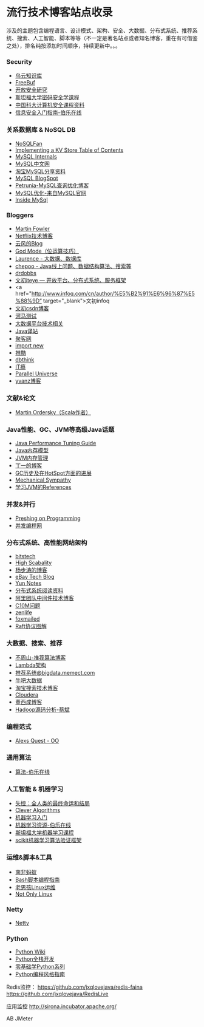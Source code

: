 # 流行技术博客站点收录

涉及的主题包含编程语言、设计模式、架构、安全、大数据、分布式系统、推荐系统、搜索、人工智能、脚本等等（不一定是著名站点或者知名博客，重在有可借鉴之处），排名纯按添加时间顺序，持续更新中。。。

### Security
* <a href="http://drops.wooyun.org/" target="_blank">乌云知识库</a>
* <a href="http://www.freebuf.com/" target="_blank">FreeBuf</a>
* <a href="http://blog.opensecurityresearch.com/" target="_blank">开放安全研究</a>
* <a href="https://crypto.stanford.edu/" target="_blank">斯坦福大学密码安全学课程</a>
* <a href="http://staff.ustc.edu.cn/~sycheng/cs/" target="_blank">中国科大计算机安全课程资料</a>
* <a href="http://blog.jobbole.com/48738/" target="_blank">信息安全入门指南-伯乐在线</a>

### 关系数据库 & NoSQL DB
* <a href="http://blog.nosqlfan.com/newslist" target="_blank">NoSQLFan</a>
* <a href="http://codecapsule.com/2012/11/07/ikvs-implementing-a-key-value-store-table-of-contents/" target="_blank">Implementing a KV Store Table of Contents</a>
* <a href="http://dev.mysql.com/doc/internals/en/index.html" target="_blank">MySQL Internals</a>
* <a href="http://imysql.cn/" target="_blank">MySQL中文网</a>
* <a href="http://mysql.taobao.org/index.php/%E8%B5%84%E6%96%99%E5%85%B1%E4%BA%AB#.E5.B7.A5.E5.85.B7.E4.BB.8B.E7.BB.8D" target="_blank">淘宝MySQL分享资料</a>
* <a href="http://mysqldba.blogspot.com/" target="_blank">MySQL BlogSpot</a>
* <a href="http://s.petrunia.net/blog/" target="_blank">Petrunia-MySQL查询优化博客</a>
* <a href="http://dev.mysql.com/doc/refman/5.6/en/optimization.html" target="_blank">MySQL优化-来自MySQL官网</a>
* <a href="http://www.innomysql.net/" target="_blank">Inside MySql</a>

### Bloggers

* <a href="http://martinfowler.com/" target="_blank">Martin Fowler</a>
* <a href="http://techblog.netflix.com/" target="_blank">Netflix技术博客</a>
* <a href="http://blog.codingnow.com/" target="_blank">云风的Blog</a>
* <a href="http://site.douban.com/196781/room/2541807/" target="_blank">God Mode（位运算技巧）</a>
* <a href="http://blog.csdn.net/bluishglc/" target="_blank">Laurence - 大数据、数据库</a>
* <a href="http://www.chepoo.com/">chepoo - Java线上问题、数据结构算法、搜索等</a>
* <a href="http://www.drdobbs.com/" target="_blank">drdobbs</a>
* <a href="http://cenwenchu.iteye.com/?page=10" target="_blank">文初iteye — 开放平台、分布式系统、服务框架</a>
* <a href="http://www.infoq.com/cn/author/%E5%B2%91%E6%96%87%E5%88%9D“ target="_blank">文初infoq</a>
* <a href="http://blog.csdn.net/cenwenchu79/" target="_blank">文初csdn博客</a>
* <a href="http://hitest.aliyun.com/front/share/shareList.htm?spm=0.0.0.0.Rb7GAI" target="_blank">河马测试</a>
* <a href="http://www.iteblog.com/" target="_blank">大数据平台技术相关</a>
* <a href="http://it.deepinmind.com/" target="_blank">Java译站</a>
* <a href="http://ju.outofmemory.cn/" target="_blank">聚客网</a>
* <a href="http://www.importnew.com/" target="_blank">import new</a>
* <a href="http://www.tuicool.com/" target="_blank">推酷</a>
* <a href="http://www.dbthink.com/" target="_blank">dbthink</a>
* <a href="http://itindex.net/" target="_blank">IT瘾</a>
* <a href="http://blog.paralleluniverse.co/" target="_blank">Parallel Universe</a>
* <a href="http://www.yvanz.com/" target="_blank">yvanz博客</a>

### 文献&论文

* <a href="http://www.informatik.uni-trier.de/~ley/pers/hd/o/Odersky:Martin.html" target="_blank">Martin Ordersky（Scala作者）</a>

### Java性能、GC、JVM等高级Java话题

* <a href="http://java-performance.info/" target="_blank">Java Performance Tuning Guide</a>
* <a href="http://www.cs.umd.edu/~pugh/java/memoryModel/" target="_blank">Java内存模型</a>
* <a href="http://www.memorymanagement.org/" target="_blank">JVM内存管理</a>
* <a href="http://www.ticmy.com/" target="_blank">丁一的博客</a>
* <a href="http://hllvm.group.iteye.com/group/topic/41086/" target="_blank">GC历史及在HotSpot方面的进展</a>
* <a href="http://mechanical-sympathy.blogspot.hk/" target="_blank">Mechanical Sympathy</a>
* <a href="http://bluedavy.me/?p=187" target="_blank">学习JVM的References</a>

### 并发&并行

* <a href="http://preshing.com/" target="_blank">Preshing on Programming</a>
* <a href="http://ifeve.com/" target="_blank">并发编程网</a>

### 分布式系统、高性能网站架构

* <a href="http://www.bitstech.net/" target="_blank">bitstech</a>
* <a href="http://highscalability.com/" target="_blank">High Scabality</a>
* <a href="http://blog.csdn.net/yangbutao/article/list/14" target="_blank">杨步涛的博客</a>
* <a href="http://www.ebaytechblog.com/" target="_blank">eBay Tech Blog</a>
* <a href="http://blog.yunnotes.net/" target="_blank">Yun Notes</a>
* <a href="http://dancres.github.io/Pages/" target="_blank">分布式系统阅读资料</a>
* <a href="http://jm-blog.aliapp.com/" target="_blank">阿里团队中间件技术博客</a>
* <a href="http://c10m.robertgraham.com/p/manifesto.html" target="_blank">C10M问题</a>
* <a href="http://www.zenlife.tk/" target="_blank">zenlife</a>
* <a href="http://www.cnblogs.com/foxmailed/" target="_blank">foxmailed</a>
* <a href="http://thesecretlivesofdata.com/raft/" target="_blank">Raft协议图解</a>


### 大数据、搜索、推荐

* <a href="http://www.wentrue.net/blog/" target="_blank">不周山-推荐算法博客</a>
* <a href="http://lambda-architecture.net/" target="_blank">Lambda架构</a>
* <a href="http://bigdata.memect.com/?tag=recommendationsystems" target="_blank">推荐系统@bigdata.memect.com</a>
* <a href="http://www.niubua.com/" target="_blank">牛吧大数据</a>
* <a href="http://www.searchtb.com/" target="_blank">淘宝搜索技术博客</a>
* <a href="http://blog.cloudera.com/blog/" target="_blank">Cloudera</a>
* <a href="http://dongxicheng.org/" target="_blank">董西成博客</a>
* <a href="http://caibinbupt.iteye.com/blog/262412" target="_blank">Hadoop源码分析-蔡斌</a>

### 编程范式

* <a href="http://alexsquest.com/" target="_blank">Alexs Quest - OO</a>

### 通用算法

* <a href="http://top.jobbole.com/tag/algorithm/" target="_blank">算法-伯乐在线</a>

### 人工智能 & 机器学习

* <a href="http://book.douban.com/subject/5375620/" target="_blank">失控：全人类的最终命运和结局</a>
* <a href="http://www.cleveralgorithms.com/nature-inspired/index.html" target="_blank">Clever Algorithms</a>
* <a href="http://blog.jobbole.com/67616/" target="_blank">机器学习入门</a>
* <a href="http://top.jobbole.com/tag/machine-learning/" target="_blank">机器学习资源-伯乐在线</a>
* <a href="https://www.coursera.org/course/ml" target="_blank">斯坦福大学机器学习课程</a>
* <a href="http://scikit-learn.org/stable/" target="_blank">scikit机器学习算法验证框架</a>

### 运维&脚本&工具

* <a href="http://ixdba.blog.51cto.com/" target="_blank">南非蚂蚁</a>
* <a href="http://www.lzhaohao.info/abs/" target="_blank">Bash脚本编程指南</a>
* <a href="http://oldboy.blog.51cto.com/" target="_blank">老男孩Linux运维</a>
* <a href="http://nolinux.blog.51cto.com/" target="_blank">Not Only Linux</a>

### Netty

* <a href="http://yueyemaitian.iteye.com/" target="_blank">Netty</a>


### Python
* <a href="https://wiki.python.org/moin/" target="_blank">Python Wiki</a>
* <a href="http://www.fullstackpython.com/" target="_blank">Python全栈开发</a>
* <a href="http://segmentfault.com/u/qiwsir/" target="_blank">零基础学Python系列</a>
* <a href="http://zh-google-styleguide.readthedocs.org/en/latest/google-python-styleguide/python_style_rules" target="_blank">Python编程风格指南</a>

Redis监控：
https://github.com/jxqlovejava/redis-faina
https://github.com/jxqlovejava/RedisLive

应用监控
http://sirona.incubator.apache.org/

AB
JMeter




